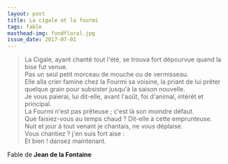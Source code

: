 ```yaml
---
layout: post
title: La cigale et la fourmi
tags: fable
masthead-img: fondfloral.jpg
issue_date: 2017-07-01
---
```


> La Cigale, ayant chanté tout l'été, se trouva fort dépourvue quand la bise fut venue.  
Pas un seul petit morceau de mouche ou de vermisseau.  
Elle alla crier famine chez la Fourmi sa voisine, la priant de lui prêter quelque grain pour subsister jusqu'à la saison nouvelle.  
Je vous paierai, lui dit-elle, avant l'août, foi d'animal, intérêt et principal.  
La Fourmi n'est pas prêteuse ; c'est là son moindre défaut.  
Que faisiez-vous au temps chaud ? Dit-elle à cette emprunteuse.  
Nuit et jour à tout venant je chantais, ne vous déplaise.  
Vous chantiez ? j'en suis fort aise :  
Et bien ! dansez maintenant.

Fable de **Jean de la Fontaine**
